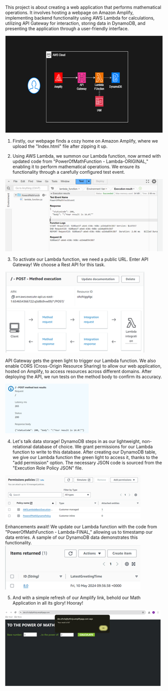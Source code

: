This project is about creating a web application that performs
mathematical operations. It involves hosting a webpage on Amazon
Amplify, implementing backend functionality using AWS Lambda for
calculations, utilizing API Gateway for interaction, storing data in
DynamoDB, and presenting the application through a user-friendly
interface.

<img src="Picture1.png" style="width:6.70785in;height:3.22807in"
alt="A screen shot of a computer Description automatically generated" />

1.  Firstly, our webpage finds a cozy home on Amazon Amplify, where we
    upload the "Index.html" file after zipping it up.

2.  Using AWS Lambda, we summon our Lambda function, now armed with
    updated code from "PowerOfMathFunction - Lambda-ORIGINAL," enabling
    it to perform mathematical operations. We ensure its functionality
    through a carefully configured test event.

<img src="Picture2.png" style="width:5.2951in;height:2.3977in"
alt="A screenshot of a computer Description automatically generated" />

3.  To activate our Lambda function, we need a public URL. Enter API
    Gateway! We choose a Rest API for this task.

<img src="Picture3.png" style="width:4.64959in;height:2.68228in"
alt="A screenshot of a computer Description automatically generated" />

API Gateway gets the green light to trigger our Lambda function. We also
enable CORS (Cross-Origin Resource Sharing) to allow our web
application, hosted on Amplify, to access resources across different
domains. After deploying the API, we run tests on the method body to
confirm its accuracy.

<img src="Picture4.png" style="width:2.78377in;height:1.65101in" />

4.  Let's talk data storage! DynamoDB steps in as our lightweight,
    non-relational database of choice. We grant permissions for our
    Lambda function to write to this database. After creating our
    DynamoDB table, we give our Lambda function the green light to
    access it, thanks to the "add permission" option. The necessary JSON
    code is sourced from the "Execution Role Policy JSON" file.

<img src="Picture5.png" style="width:4.5109in;height:1.44419in"
alt="A screenshot of a computer Description automatically generated" />

Enhancements await! We update our Lambda function with the code from
"PowerOfMathFunction - Lambda-FINAL," allowing us to timestamp our data
entries. A sample of our DynamoDB data demonstrates this functionality.
<img src="Picture6.png" style="width:4.49558in;height:1.47528in" />

5.  And with a simple refresh of our Amplify link, behold our Math
    Application in all its glory! Hooray!

<img src="Picture7.png" style="width:5.17227in;height:2.51815in"
alt="A screenshot of a computer Description automatically generated" />
